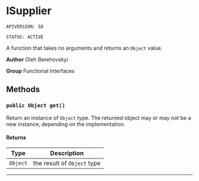 # ISupplier

`APIVERSION: 58`

`STATUS: ACTIVE`

A function that takes no arguments and returns an `Object` value.


**Author** Oleh Berehovskyi


**Group** Functional Interfaces

## Methods
### `public Object get()`

Return an instance of `Object` type. The returned object may or may not be a new instance, depending on the implementation.

#### Returns

|Type|Description|
|---|---|
|`Object`|the result of `Object` type|

---
